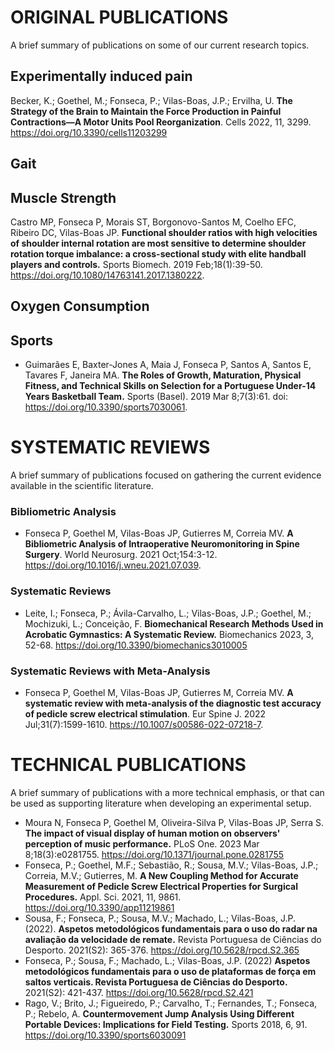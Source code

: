 # **ORIGINAL PUBLICATIONS**
A brief summary of publications on some of our current research topics.

## Experimentally induced pain
Becker, K.; Goethel, M.; Fonseca, P.; Vilas-Boas, J.P.; Ervilha, U. **The Strategy of the Brain to Maintain the Force Production in Painful Contractions—A Motor Units Pool Reorganization**. Cells 2022, 11, 3299. https://doi.org/10.3390/cells11203299

## Gait

## Muscle Strength
Castro MP, Fonseca P, Morais ST, Borgonovo-Santos M, Coelho EFC, Ribeiro DC, Vilas-Boas JP. **Functional shoulder ratios with high velocities of shoulder internal rotation are most sensitive to determine shoulder rotation torque imbalance: a cross-sectional study with elite handball players and controls.** Sports Biomech. 2019 Feb;18(1):39-50. https://doi.org/10.1080/14763141.2017.1380222.

## Oxygen Consumption

## Sports
- Guimarães E, Baxter-Jones A, Maia J, Fonseca P, Santos A, Santos E, Tavares F, Janeira MA. **The Roles of Growth, Maturation, Physical Fitness, and Technical Skills on Selection for a Portuguese Under-14 Years Basketball Team.** Sports (Basel). 2019 Mar 8;7(3):61. doi: https://doi.org/10.3390/sports7030061.

# SYSTEMATIC REVIEWS
A brief summary of publications focused on gathering the current evidence available in the scientific literature.

### Bibliometric Analysis
- Fonseca P, Goethel M, Vilas-Boas JP, Gutierres M, Correia MV. **A Bibliometric Analysis of Intraoperative Neuromonitoring in Spine Surgery**. World Neurosurg. 2021 Oct;154:3-12. https://doi.org/10.1016/j.wneu.2021.07.039.


### Systematic Reviews
- Leite, I.; Fonseca, P.; Ávila-Carvalho, L.; Vilas-Boas, J.P.; Goethel, M.; Mochizuki, L.; Conceição, F. **Biomechanical Research Methods Used in Acrobatic Gymnastics: A Systematic Review.** Biomechanics 2023, 3, 52-68. https://doi.org/10.3390/biomechanics3010005

### Systematic Reviews with Meta-Analysis
- Fonseca P, Goethel M, Vilas-Boas JP, Gutierres M, Correia MV. **A systematic review with meta-analysis of the diagnostic test accuracy of pedicle screw electrical stimulation**. Eur Spine J. 2022 Jul;31(7):1599-1610. https://10.1007/s00586-022-07218-7.


# TECHNICAL PUBLICATIONS
A brief summary of publications with a more technical emphasis, or that can be used as supporting literature when developing an experimental setup.

- Moura N, Fonseca P, Goethel M, Oliveira-Silva P, Vilas-Boas JP, Serra S. **The impact of visual display of human motion on observers' perception of music performance.** PLoS One. 2023 Mar 8;18(3):e0281755. https://doi.org/10.1371/journal.pone.0281755
- Fonseca, P.; Goethel, M.F.; Sebastião, R.; Sousa, M.V.; Vilas-Boas, J.P.; Correia, M.V.; Gutierres, M. **A New Coupling Method for Accurate Measurement of Pedicle Screw Electrical Properties for Surgical Procedures.** Appl. Sci. 2021, 11, 9861. https://doi.org/10.3390/app11219861
- Sousa, F.; Fonseca, P.; Sousa, M.V.; Machado, L.; Vilas-Boas, J.P. (2022). **Aspetos metodológicos fundamentais para o uso do radar na avaliação da velocidade de remate.** Revista Portuguesa de Ciências do Desporto. 2021(S2): 365-376. https://doi.org/10.5628/rpcd.S2.365
- Fonseca, P.; Sousa, F.; Machado, L.; Vilas-Boas, J.P. (2022) **Aspetos metodológicos fundamentais para o uso de plataformas de força em saltos verticais. Revista Portuguesa de Ciências do Desporto.** 2021(S2): 421-437. https://doi.org/10.5628/rpcd.S2.421
- Rago, V.; Brito, J.; Figueiredo, P.; Carvalho, T.; Fernandes, T.; Fonseca, P.; Rebelo, A. **Countermovement Jump Analysis Using Different Portable Devices: Implications for Field Testing.** Sports 2018, 6, 91. https://doi.org/10.3390/sports6030091

<!-- This content will not appear in the rendered Markdown -->
